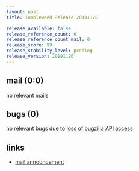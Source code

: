 ```yaml
---
layout: post
title: Tumbleweed Release 20191126

release_available: false
release_reference_count: 0
release_reference_count_mail: 0
release_score: 99
release_stability_level: pending
release_version: 20191126
---
```


## mail (0:0)

no relevant mails

## bugs (0)

<!--more-->

no relevant bugs due to [loss of bugzilla API access](https://bugzilla.opensuse.org/show_bug.cgi?id=1157722)



## links

- [mail announcement](https://lists.opensuse.org/opensuse-factory/2019-11/msg00351.html)
